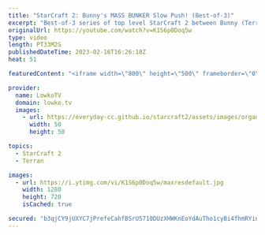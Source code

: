 ```yaml
---
title: "StarCraft 2: Bunny's MASS BUNKER Slow Push! (Best-of-3)"
excerpt: "Best-of-3 series of top level StarCraft 2 between Bunny (Terran) and Classic (Protoss). In this series Bunny decides to play hyper aggressively against one of the best defensive Protoss players in the world.  Support my work: https://patreon.com/lowkotv Lowko Merch: https://lowko.shop  My YouTube channels:"
originalUrl: https://youtube.com/watch?v=K1S6p0Doq5w
type: video
length: PT33M2S
publishedDateTime: 2023-02-16T16:26:18Z
heat: 51

featuredContent: "<iframe width=\"800\" height=\"500\" frameborder=\"0\" src=\"https://www.youtube.com/embed/K1S6p0Doq5w\" allow=\"accelerometer; autoplay; encrypted-media; gyroscope; picture-in-picture\" allowfullscreen></iframe>"

provider:
  name: LowkoTV
  domain: lowko.tv
  images:
    - url: https://everyday-cc.github.io/starcraft2/assets/images/organizations/lowko.tv-50x50.jpg
      width: 50
      height: 50

topics:
  - StarCraft 2
  - Terran

images:
  - url: https://i.ytimg.com/vi/K1S6p0Doq5w/maxresdefault.jpg
    width: 1280
    height: 720
    isCached: true

secured: "b3qjCY9jUXYC7jPrefeCahfBSrU5710DUzXHWKnEoYdAuTho1cyBi4fhmRYindbJlGhr2ZIA4dRuj97T2kvMzZG57uUF9UMo4TfsnLR3F/rpNRuZfBOMKum6InBtL6GzpuRQfD/MboJsGmt/de8nN7wvzF0k55Isz1MsLl2JDUkFKhLLg5A3HHthU5y47xEBsCY2AIbnQyjw0zWhBbsetIas2NqJqjl9jny5+VJuy16AGoXeUjJxFzPBHnIkGNa3bBCXGnMP3xQ5g4MmGcztdgx7Sk+mg3aNcUSpzmFYkQeS6DwiLYCPiPDphwHWoNMav5FsLNVw3GXFQbd5ENuFGmw/tcQ64AD58twl7yc4ZEg6YkcDQGd+Y8p25N0U9E8IQq9CKMeULdrN06R3F4bLiPwRlw/h8gFt0Sn5r7rKtHU2mIUPsTTqAF3xgwkkvRyo;DPT7HKTkzDoYOqM6SzPDSg=="
---
```


